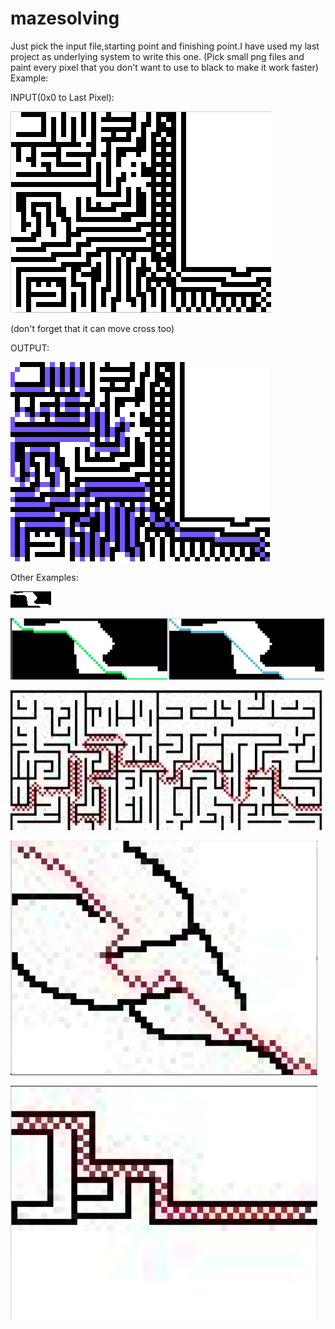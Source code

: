 # mazesolving

Just pick the input file,starting point and finishing point.I have used my last project as underlying system to write this one.
(Pick small png files and paint every pixel that you don't want to use to black to make it work faster)
Example: 

INPUT(0x0 to Last Pixel):

![](https://github.com/alperkaya0/mazesolving/blob/main/maze3INPUT.png)

(don't forget that it can move cross too)

OUTPUT:

![](https://github.com/alperkaya0/mazesolving/blob/main/outputMAZE.png)

Other Examples:

![](https://github.com/alperkaya0/mazesolving/blob/main/maze1.png)

![](https://github.com/alperkaya0/mazesolving/blob/main/Screenshot_1.png)

![](https://github.com/alperkaya0/mazesolving/blob/main/Screenshot_2.png)

![](https://github.com/alperkaya0/mazesolving/blob/main/Screenshot_3.png)

![](https://github.com/alperkaya0/mazesolving/blob/main/Screenshot_4.png)
